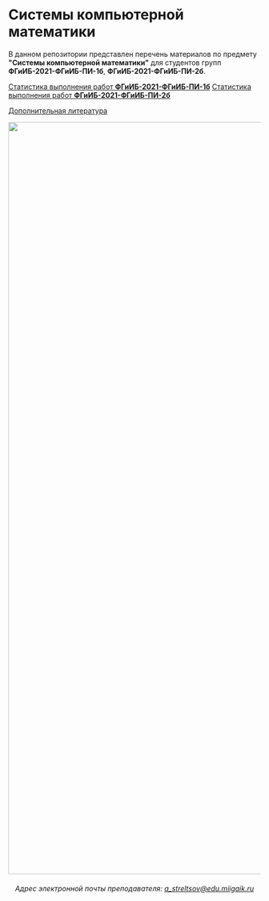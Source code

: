 # Системы компьютерной математики

В данном репозитории представлен перечень материалов по предмету **"Системы компьютерной математики"** для студентов групп **ФГиИБ-2021-ФГиИБ-ПИ-1б**, **ФГиИБ-2021-ФГиИБ-ПИ-2б**.

[Статистика выполнения работ **ФГиИБ-2021-ФГиИБ-ПИ-1б**](https://docs.google.com/)
[Статистика выполнения работ **ФГиИБ-2021-ФГиИБ-ПИ-2б**](https://docs.google.com/)  


[Дополнительная литература](https://cloud.mail.ru/public/veX3/Aasf7g7U8)


<div id="header" align="center">
<!--   <img src="https://i.gifer.com/74pZ.gif" width="150"/> -->
  <img src="https://i.pinimg.com/originals/fb/47/4b/fb474b70b4092f95c379e633ca58d27c.gif" width="1500"/>
<!--   <img src="https://media0.giphy.com/media/v1.Y2lkPTc5MGI3NjExdGdoYmNtamZybXRldXU4bjI0ZnFienhodnVtZHVqbzVvNTJ4MXdxYiZlcD12MV9pbnRlcm5hbF9naWZfYnlfaWQmY3Q9Zw/UcK7JalnjCz0k/giphy.gif" width="125"/>
</div> -->

###### Адрес электронной почты преподавателя: a_streltsov@edu.miigaik.ru
